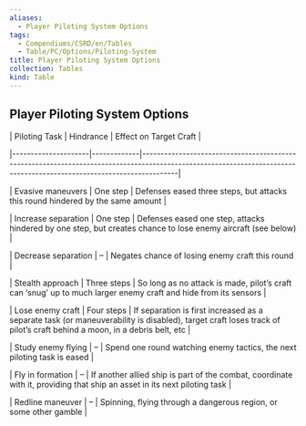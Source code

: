 ```yaml
---
aliases:
  - Player Piloting System Options
tags:
  - Compendiums/CSRD/en/Tables
  - Table/PC/Options/Piloting-System
title: Player Piloting System Options
collection: Tables
kind: Table
---
```

## Player Piloting System Options  
  
| Piloting Task       | Hindrance   | Effect on Target Craft                                                                                                                                               |  
|---------------------|-------------|----------------------------------------------------------------------------------------------------------------------------------------------------------------------|  
| Evasive maneuvers   | One step    | Defenses eased three steps, but attacks this round hindered by the same amount                                                                                       |  
| Increase separation | One step    | Defenses eased one step, attacks hindered by one step, but creates chance to lose enemy aircraft (see below)                                                         |  
| Decrease separation | –           | Negates chance of losing enemy craft this round                                                                                                                      |  
| Stealth approach    | Three steps | So long as no attack is made, pilot’s craft can ‘snug’ up to much larger enemy craft and hide from its sensors                                                       |  
| Lose enemy craft    | Four steps  | If separation is first increased as a separate task (or maneuverability is disabled), target craft loses track of pilot’s craft behind a moon, in a debris belt, etc |  
| Study enemy flying  | –           | Spend one round watching enemy tactics, the next piloting task is eased                                                                                              |  
| Fly in formation    | –           | If another allied ship is part of the combat, coordinate with it, providing that ship an asset in its next piloting task                                             |  
| Redline maneuver    | –           | Spinning, flying through a dangerous region, or some other gamble                                                                                                    |  
